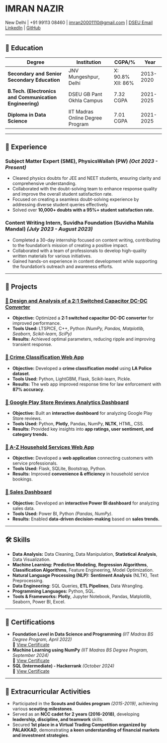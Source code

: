 # IMRAN NAZIR
New Delhi | +91 99113 08460 | [imran20001110@gmail.com](mailto:imran20001110@gmail.com) | [DSEU Email](mailto:in8905@dseu.ac.in)  
[LinkedIn](https://www.linkedin.com/in/imran-nazir-240a14265) | [GitHub](https://github.com/imran-nazir0011)

---

## 🏫 Education
| Degree | Institution | CGPA/% | Year |
|--------|------------|--------|------|
| **Secondary and Senior Secondary Education** | JNV Mungeshpur, Delhi | X: 90.8% <br> XII: 86% | 2013-2020 |
| **B.Tech. (Electronics and Communication Engineering)** | DSEU GB Pant Okhla Campus | 7.32 CGPA | 2021-2025 |
| **Diploma in Data Science** | IIT Madras Online Degree Program | 7.01 CGPA | 2021-2025 |

---

## 💼 Experience
### Subject Matter Expert (SME), PhysicsWallah (PW) *(Oct 2023 - Present)*
- Cleared physics doubts for JEE and NEET students, ensuring clarity and comprehensive understanding.
- Collaborated with the doubt-solving team to enhance response quality and improve the overall student satisfaction rate.
- Focused on creating a seamless doubt-solving experience by addressing diverse student queries effectively.
- Solved over **10,000+ doubts with a 95%+ student satisfaction rate.**

### Content Writing Intern, Suvidha Foundation (Suvidha Mahila Mandal) *(July 2023 - August 2023)*
- Completed a 30-day internship focused on content writing, contributing to the foundation’s mission of creating a positive impact.
- Collaborated with a team of professionals to develop high-quality written materials for various initiatives.
- Gained hands-on experience in content development while supporting the foundation’s outreach and awareness efforts.

---

## 🚀 Projects
### [🔗 Design and Analysis of a 2:1 Switched Capacitor DC-DC Converter](https://github.com/imran-nazir0011/minor-project-7th-sem)
- **Objective:** Optimized a **2:1 switched capacitor DC-DC converter** for improved performance.
- **Tools Used:** LTSPICE, C++, Python *(NumPy, Pandas, Matplotlib, Seaborn, Scikit-learn, SciPy)*
- **Results:** Achieved optimal parameters, reducing ripple and improving transient response.

### [🔗 Crime Classification Web App](https://github.com/imran-nazir0011/CrimeCast-Forecasting-Crime-Categories)
- **Objective:** Developed a **crime classification model** using **LA Police dataset**.
- **Tools Used:** Python, LightGBM, Flask, Scikit-learn, Pickle.
- **Results:** The web app improved response time for law enforcement with **87% accuracy**.

### [🔗 Google Play Store Reviews Analytics Dashboard](https://imran-nazir0011.github.io/Google-Play-Store-Reviews-Analytics/dashboard.html)
- **Objective:** Built an **interactive dashboard** for analyzing Google Play Store reviews.
- **Tools Used:** Python, **Plotly**, Pandas, NumPy, **NLTK**, HTML, CSS.
- **Results:** Provided key insights into **app ratings, user sentiment, and category trends.**

### [🔗 A-Z Household Services Web App](https://github.com/imran-nazir0011/Household-Services-App-v1)
- **Objective:** Developed a **web application** connecting customers with service professionals.
- **Tools Used:** Flask, SQLite, Bootstrap, Python.
- **Results:** Improved **convenience & efficiency** in household service bookings.

### [🔗 Sales Dashboard](https://medium.com/@imran20001110/sales-dashboard-040501692654)
- **Objective:** Developed an **interactive Power BI dashboard** for analyzing sales data.
- **Tools Used:** Power BI, Python *(Pandas, NumPy)*.
- **Results:** Enabled **data-driven decision-making** based on **sales trends.**

---

## 🛠 Skills
- **Data Analysis:** Data Cleaning, Data Manipulation, **Statistical Analysis**, Data Visualization.
- **Machine Learning:** **Predictive Modeling**, **Regression Algorithms**, **Classification Algorithms**, Feature Engineering, Model Optimization.
- **Natural Language Processing (NLP):** **Sentiment Analysis** (NLTK), Text Preprocessing.
- **Data Engineering:** SQL Queries, **ETL Pipelines**, Data Wrangling.
- **Programming Languages:** Python, SQL.
- **Tools & Frameworks:** **Plotly**, Jupyter Notebook, Pandas, Matplotlib, Seaborn, Power BI, Excel.

---

## 📜 Certifications
- **Foundation Level in Data Science and Programming** *(IIT Madras BS Degree Program, April 2022)*  
  🔗 [View Certificate](https://drive.google.com/file/d/1_9qdMJcRqSvN2T2MiS8qU7PsLsaha2Di/view?usp=sharing)  
- **Machine Learning using NumPy** *(IIT Madras BS Degree Program, September 2024)*  
  🔗 [View Certificate](https://drive.google.com/file/d/1GyorX8RA-Is0xDF0v5ZclpcTLHD_Zk0z/view)  
- **SQL (Intermediate) - Hackerrank** *(October 2024)*  
  🔗 [View Certificate](https://www.hackerrank.com/certificates/iframe/389226d63651)  

---

## 🌟 Extracurricular Activities
- Participated in the **Scouts and Guides program** *(2015-2019)*, achieving various **scouting milestones**.
- Served as an **NCC cadet for 2 years (2016-2018)**, developing **leadership, discipline, and teamwork** skills.
- Secured **1st place in a Virtual Trading Competition organized by PALAKKAD**, demonstrating **a keen understanding of financial markets and investment strategies**.
